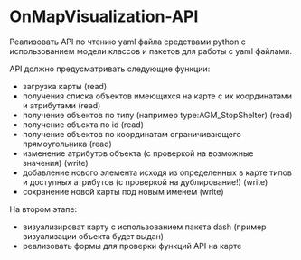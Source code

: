 # OnMapVisualization-API  
  Реализовать API по чтению yaml файла средствами python с использованием модели классов
  и пакетов для работы с yaml файлами. 
  
  API должно предусматривать следующие функции:  
  - загрузка карты (read)
  - получения списка объектов имеющихся на карте с их координатами и атрибутами (read)
  - получение объектов по типу (например type:AGM_StopShelter) (read)
  - получение объекта по id (read)
  - получение объектов по координатам ограничивающего прямоугольника (read)
  - изменение атрибутов объекта (с проверкой на возможные значения) (write)
  - добавление нового элемента исходя из определенных в карте типов и доступных атрибутов (с проверкой на дублирование!) (write)
  - сохранение новой карты под новым именем (write)
  
  На втором этапе:
  - визуализироват карту с использованием пакета dash (пример визуализации объекта будет выдан)
  - реализовать формы для проверки функций API на карте
